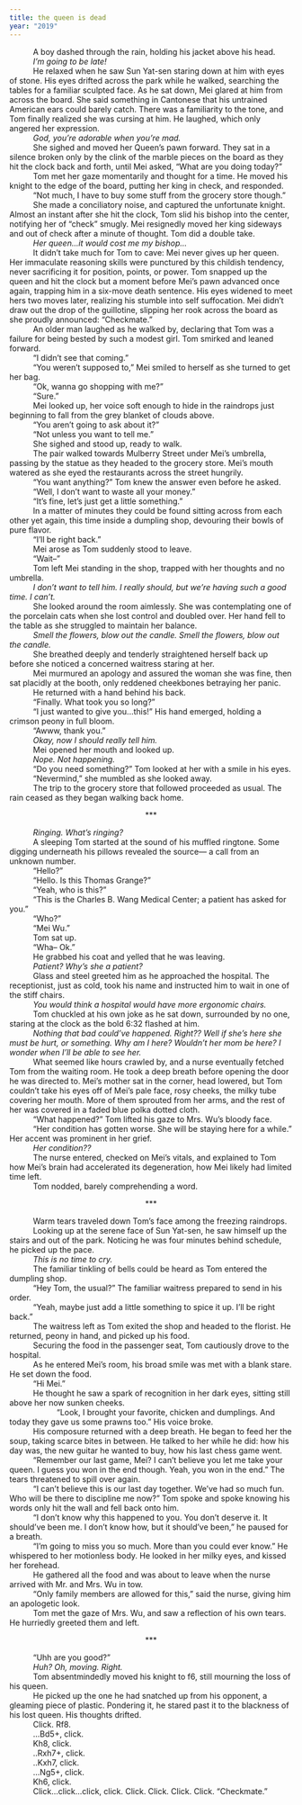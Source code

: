 ```yaml
---
title: the queen is dead
year: "2019"
---
```


&emsp;&emsp;&emsp;A boy dashed through the rain, holding his jacket above his head. <br>
&emsp;&emsp;&emsp;_I’m going to be late!_<br>
&emsp;&emsp;&emsp;He relaxed when he saw Sun Yat-sen staring down at him with eyes of stone. His eyes drifted across the park while he walked, searching the tables for a familiar sculpted face. As he sat down, Mei glared at him from across the board. She said something in Cantonese that his untrained American ears could barely catch. There was a familiarity to the tone, and Tom finally realized she was cursing at him. He laughed, which only angered her expression.<br>
&emsp;&emsp;&emsp;_God, you’re adorable when you’re mad._<br>
&emsp;&emsp;&emsp;She sighed and moved her Queen’s pawn forward. They sat in a silence broken only by the clink of the marble pieces on the board as they hit the clock back and forth, until Mei asked, “What are you doing today?”<br>
&emsp;&emsp;&emsp;Tom met her gaze momentarily and thought for a time. He moved his knight to the edge of the board, putting her king in check, and responded.<br>
&emsp;&emsp;&emsp;“Not much, I have to buy some stuff from the grocery store though.”<br>
&emsp;&emsp;&emsp;She made a conciliatory noise, and captured the unfortunate knight. Almost an instant after she hit the clock, Tom slid his bishop into the center, notifying her of “check” smugly. Mei resignedly moved her king sideways and out of check after a minute of thought. Tom did a double take.<br>
&emsp;&emsp;&emsp;_Her queen...it would cost me my bishop…_<br>
&emsp;&emsp;&emsp;It didn’t take much for Tom to cave: Mei never gives up her queen. Her immaculate reasoning skills were punctured by this childish tendency, never sacrificing it for position, points, or power. Tom snapped up the queen and hit the clock but a moment before Mei’s pawn advanced once again, trapping him in a six-move death sentence. His eyes widened to meet hers two moves later, realizing his stumble into self suffocation. Mei didn’t draw out the drop of the guillotine, slipping her rook across the board as she proudly announced: “Checkmate.”<br>
&emsp;&emsp;&emsp;An older man laughed as he walked by, declaring that Tom was a failure for being bested by such a modest girl.
Tom smirked and leaned forward.<br>
&emsp;&emsp;&emsp;“I didn’t see that coming.”<br>
&emsp;&emsp;&emsp;“You weren’t supposed to,” Mei smiled to herself as she turned to get her bag.<br>
&emsp;&emsp;&emsp;“Ok, wanna go shopping with me?”<br>
&emsp;&emsp;&emsp;“Sure.”<br>
&emsp;&emsp;&emsp;Mei looked up, her voice soft enough to hide in the raindrops just beginning to fall from the grey blanket of clouds above.<br>
&emsp;&emsp;&emsp;“You aren’t going to ask about it?”<br>
&emsp;&emsp;&emsp;“Not unless you want to tell me.”<br>
&emsp;&emsp;&emsp;She sighed and stood up, ready to walk.<br>
&emsp;&emsp;&emsp;The pair walked towards Mulberry Street under Mei’s umbrella, passing by the statue as they headed to the grocery store. Mei’s mouth watered as she eyed the restaurants across the street hungrily.<br>
&emsp;&emsp;&emsp;“You want anything?” Tom knew the answer even before he asked.<br>
&emsp;&emsp;&emsp;“Well, I don’t want to waste all your money.”<br>
&emsp;&emsp;&emsp;“It’s fine, let’s just get a little something.”<br>
&emsp;&emsp;&emsp;In a matter of minutes they could be found sitting across from each other yet again, this time inside a dumpling shop, devouring their bowls of pure flavor.<br>
&emsp;&emsp;&emsp;“I’ll be right back.”<br>
&emsp;&emsp;&emsp;Mei arose as Tom suddenly stood to leave.<br>
&emsp;&emsp;&emsp;“Wait–”<br>
&emsp;&emsp;&emsp;Tom left Mei standing in the shop, trapped with her thoughts and no umbrella.<br>
&emsp;&emsp;&emsp;_I don’t want to tell him. I really should, but we’re having such a good time. I can’t._<br>
&emsp;&emsp;&emsp;She looked around the room aimlessly. She was contemplating one of the porcelain cats when she lost control and doubled over. Her hand fell to the table as she struggled to maintain her balance.<br>
&emsp;&emsp;&emsp;_Smell the flowers, blow out the candle. Smell the flowers, blow out the candle._<br>
&emsp;&emsp;&emsp;She breathed deeply and tenderly straightened herself back up before she noticed a concerned waitress staring at her.<br>
&emsp;&emsp;&emsp;Mei murmured an apology and assured the woman she was fine, then sat placidly at the booth, only reddened cheekbones betraying her panic.<br>
&emsp;&emsp;&emsp;He returned with a hand behind his back.<br>
&emsp;&emsp;&emsp;“Finally. What took you so long?”<br>
&emsp;&emsp;&emsp;“I just wanted to give you...this!” His hand emerged, holding a crimson peony in full bloom.<br>
&emsp;&emsp;&emsp;“Awww, thank you.”<br>
&emsp;&emsp;&emsp;_Okay, now I should really tell him._<br>
&emsp;&emsp;&emsp;Mei opened her mouth and looked up.<br>
&emsp;&emsp;&emsp;_Nope. Not happening._<br>
&emsp;&emsp;&emsp;“Do you need something?” Tom looked at her with a smile in his eyes.<br>
&emsp;&emsp;&emsp;“Nevermind,” she mumbled as she looked away.<br>
&emsp;&emsp;&emsp;The trip to the grocery store that followed proceeded as usual. The rain ceased as they began walking back home.<br>

<center>***</center>

&emsp;&emsp;&emsp;_Ringing. What’s ringing?_<br>
&emsp;&emsp;&emsp;A sleeping Tom started at the sound of his muffled ringtone. Some digging underneath his pillows revealed the source–– a call from an unknown number.<br>
&emsp;&emsp;&emsp;“Hello?”<br>
&emsp;&emsp;&emsp;“Hello. Is this Thomas Grange?”<br>
&emsp;&emsp;&emsp;“Yeah, who is this?”<br>
&emsp;&emsp;&emsp;“This is the Charles B. Wang Medical Center; a patient has asked for you.”<br>
&emsp;&emsp;&emsp;“Who?”<br>
&emsp;&emsp;&emsp;“Mei Wu.”<br>
&emsp;&emsp;&emsp;Tom sat up.<br>
&emsp;&emsp;&emsp;“Wha– Ok.”<br>
&emsp;&emsp;&emsp;He grabbed his coat and yelled that he was leaving.<br>
&emsp;&emsp;&emsp;_Patient? Why’s she a patient?_<br>
&emsp;&emsp;&emsp;Glass and steel greeted him as he approached the hospital. The receptionist, just as cold, took his name and instructed him to wait in one of the stiff chairs.<br>
&emsp;&emsp;&emsp;_You would think a hospital would have more ergonomic chairs._<br>
&emsp;&emsp;&emsp;Tom chuckled at his own joke as he sat down, surrounded by no one, staring at the clock as the bold 6:32 flashed at him.<br>
&emsp;&emsp;&emsp;_Nothing that bad could’ve happened. Right?? Well if she’s here she must be hurt, or something. Why am I here? Wouldn’t her mom be here? I wonder when I’ll be able to see her._<br>
&emsp;&emsp;&emsp;What seemed like hours crawled by, and a nurse eventually fetched Tom from the waiting room. He took a deep breath before opening the door he was directed to. Mei’s mother sat in the corner, head lowered, but Tom couldn’t take his eyes off of Mei’s pale face, rosy cheeks, the milky tube covering her mouth. More of them sprouted from her arms, and the rest of her was covered in a faded blue polka dotted cloth.<br>
&emsp;&emsp;&emsp;“What happened?” Tom lifted his gaze to Mrs. Wu’s bloody face.<br>
&emsp;&emsp;&emsp;“Her condition has gotten worse. She will be staying here for a while.” Her accent was prominent in her grief.<br>
&emsp;&emsp;&emsp;_Her condition??_<br>
&emsp;&emsp;&emsp;The nurse entered, checked on Mei’s vitals, and explained to Tom how Mei’s brain had accelerated its degeneration, how Mei likely had limited time left.<br>
&emsp;&emsp;&emsp;Tom nodded, barely comprehending a word.<br>

<center>***</center>

&emsp;&emsp;&emsp;Warm tears traveled down Tom’s face among the freezing raindrops. <br>
&emsp;&emsp;&emsp;Looking up at the serene face of Sun Yat-sen, he saw himself up the stairs and out of the park. Noticing he was four minutes behind schedule, he picked up the pace. <br>
&emsp;&emsp;&emsp;_This is no time to cry._<br>
&emsp;&emsp;&emsp;The familiar tinkling of bells could be heard as Tom entered the dumpling shop.<br>
&emsp;&emsp;&emsp;“Hey Tom, the usual?” The familiar waitress prepared to send in his order.<br>
&emsp;&emsp;&emsp;“Yeah, maybe just add a little something to spice it up. I’ll be right back.”<br>
&emsp;&emsp;&emsp;The waitress left as Tom exited the shop and headed to the florist. He returned, peony in hand, and picked up his food. <br>
&emsp;&emsp;&emsp;Securing the food in the passenger seat, Tom cautiously drove to the hospital.<br>
&emsp;&emsp;&emsp;As he entered Mei’s room, his broad smile was met with a blank stare. He set down the food.<br>
&emsp;&emsp;&emsp;“Hi Mei.”<br>
&emsp;&emsp;&emsp;He thought he saw a spark of recognition in her dark eyes, sitting still above her now sunken cheeks.<br>
&emsp;&emsp;&emsp;&emsp;&emsp;&emsp;“Look, I brought your favorite, chicken and dumplings. And today they gave us some prawns too.” His voice broke.<br>
&emsp;&emsp;&emsp;His composure returned with a deep breath. He began to feed her the soup, taking scarce bites in between. He talked to her while he did: how his day was, the new guitar he wanted to buy, how his last chess game went.<br>
&emsp;&emsp;&emsp;“Remember our last game, Mei? I can’t believe you let me take your queen. I guess you won in the end though. Yeah, you won in the end.” The tears threatened to spill over again.<br>
&emsp;&emsp;&emsp;“I can’t believe this is our last day together. We’ve had so much fun. Who will be there to discipline me now?” Tom spoke and spoke knowing his words only hit the wall and fell back onto him.<br>
&emsp;&emsp;&emsp;“I don’t know why this happened to you. You don’t deserve it. It should’ve been me. I don’t know how, but it should’ve been,” he paused for a breath.<br>
&emsp;&emsp;&emsp;“I’m going to miss you so much. More than you could ever know.” He whispered to her motionless body. He looked in her milky eyes, and kissed her forehead.<br>
&emsp;&emsp;&emsp;He gathered all the food and was about to leave when the nurse arrived with Mr. and Mrs. Wu in tow.<br>
&emsp;&emsp;&emsp;“Only family members are allowed for this,” said the nurse, giving him an apologetic look.<br>
&emsp;&emsp;&emsp;Tom met the gaze of Mrs. Wu, and saw a reflection of his own tears. He hurriedly greeted them and left.<br>

<center>***</center>

&emsp;&emsp;&emsp;“Uhh are you good?”<br>
&emsp;&emsp;&emsp;_Huh? Oh, moving. Right._<br>
&emsp;&emsp;&emsp;Tom absentmindedly moved his knight to f6, still mourning the loss of his queen.<br>
&emsp;&emsp;&emsp;He picked up the one he had snatched up from his opponent, a gleaming piece of plastic. Pondering it, he stared past it to the blackness of his lost queen. His thoughts drifted.<br>
&emsp;&emsp;&emsp;Click. Rf8.<br>
&emsp;&emsp;&emsp;...Bd5+, click.<br>
&emsp;&emsp;&emsp;Kh8, click.<br>
&emsp;&emsp;&emsp;..Rxh7+, click.<br>
&emsp;&emsp;&emsp;..Kxh7, click.<br>
&emsp;&emsp;&emsp;...Ng5+, click.<br>
&emsp;&emsp;&emsp;Kh6, click.<br>
&emsp;&emsp;&emsp;Click...click...click, click. Click. Click. Click. Click. “Checkmate.”
